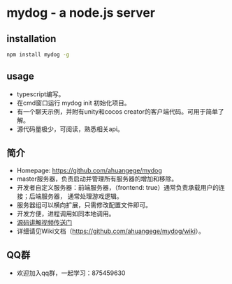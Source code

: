 mydog - a node.js server
===========================


## installation

```bash
npm install mydog -g
```

## usage

* typescript编写。
* 在cmd窗口运行 mydog init 初始化项目。
* 有一个聊天示例，并附有unity和cocos creator的客户端代码。可用于简单了解。
* 源代码量极少，可阅读，熟悉相关api。

## 简介

* Homepage: <https://github.com/ahuangege/mydog>
* master服务器，负责启动并管理所有服务器的增加和移除。
* 开发者自定义服务器：前端服务器，（frontend: true）通常负责承载用户的连接；后端服务器， 通常处理游戏逻辑。
* 服务器组可以横向扩展，只需修改配置文件即可。
* 开发方便，进程调用如同本地调用。
* [源码讲解视频传送门](https://www.bilibili.com/video/BV1ny4y1y7XH/)
* 详细请见Wiki文档（<https://github.com/ahuangege/mydog/wiki>）。

## QQ群

* 欢迎加入qq群，一起学习：875459630
